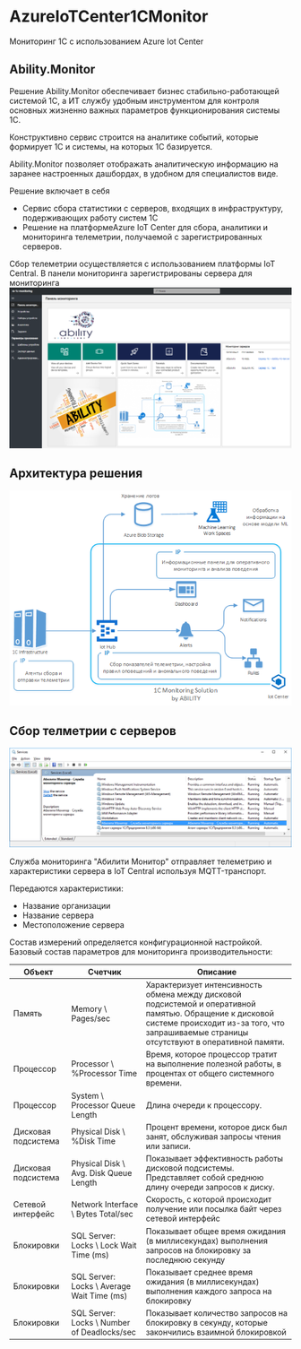 # AzureIoTCenter1CMonitor
Мониторинг 1С с использованием Azure Iot Center

## Ability.Monitor
Решение Ability.Monitor обеспечивает бизнес стабильно-работающей системой 1С, а ИТ службу удобным инструментом для контроля основных жизненно важных параметров функционирования системы 1С.

Конструктивно сервис строится на аналитике событий, которые формирует 1С и системы, на которых 1С базируется.

Ability.Monitor позволяет отображать аналитическую информацию на заранее настроенных дашбордах, в удобном для специалистов виде.

Решение включает в себя 
* Сервис сбора статистики с серверов, входящих в инфраструктуру, подерживающих работу систем 1С
* Решение на платформеAzure IoT Center для сбора, аналитики и мониторинга телеметрии, получаемой с зарегистрированных серверов.

Сбор телеметрии осуществляется с использованием платформы IoT Central. В панели мониторинга зарегистрированы сервера для мониторинга
<img src="https://github.com/ability-group/AzureIoTCenter1CMonitor/blob/master/images/AzureIoTCenter1CMonitor-Home.png">

## Архитектура решения

<img src="https://github.com/ability-group/AzureIoTCenter1CMonitor/blob/master/images/AzureIoTCenter1CMonitor-Scheme.png">

## Сбор телметрии с серверов
<img src="https://github.com/ability-group/AzureIoTCenter1CMonitor/blob/master/images/AzureIoTCenter1CMonitor-Service.png">

Служба мониторинга "Абилити Монитор" отправляет телеметрию и характеристики сервера в IoT Central используя MQTT-транспорт.

Передаются характеристики:
* Название организации
* Название сервера
* Местоположение сервера


Состав измерений определяется конфигурационной настройкой. Базовый состав параметров для мониторинга производительности:

| Объект  | Счетчик  | Описание  |
|---|---|---|
| Память  | Memory \ Pages/sec  | Характеризует интенсивность обмена между дисковой подсистемой и оперативной памятью. Обращение к дисковой системе происходит из-за того, что запрашиваемые страницы отсутствуют в оперативной памяти.  |
| Процессор  | Processor \ %Processor Time  | Время, которое процессор тратит на выполнение полезной работы, в процентах от общего системного времени.  |
| Процессор  | System \ Processor Queue Length  | Длина очереди к процессору.  |
| Дисковая подсистема  | Physical Disk \ %Disk Time  | Процент времени, которое диск был занят, обслуживая запросы чтения или записи.  |
| Дисковая подсистема  | Physical Disk \ Avg. Disk Queue Length  | Показывает эффективность работы дисковой подсистемы. Представляет собой среднюю длину очереди запросов к диску.  |
| Сетевой интерфейс  | Network Interface \ Bytes Total/sec  | Скорость, с которой происходит получение или посылка байт через сетевой интерфейс  |
| Блокировки  | SQL Server: Locks \ Lock Wait Time (ms)  | Показывает общее время ожидания (в миллисекундах) выполнения запросов на блокировку за последнюю секунду  |
| Блокировки  | SQL Server: Locks \ Average Wait Time (ms)  | Показывает среднее время ожидания (в миллисекундах) выполнения каждого запроса на блокировку  |
| Блокировки  | SQL Server: Locks \ Number of Deadlocks/sec  | Показывает количество запросов на блокировку в секунду, которые закончились взаимной блокировкой  |




